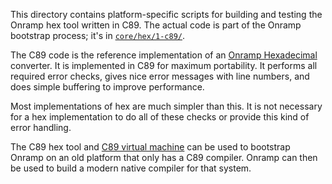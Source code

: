 This directory contains platform-specific scripts for building and testing the Onramp hex tool written in C89. The actual code is part of the Onramp bootstrap process; it's in [`core/hex/1-c89/`](../../../core/hex/1-c89/).

The C89 code is the reference implementation of an [Onramp Hexadecimal](../../docs/hexadecimal.md) converter. It is implemented in C89 for maximum portability. It performs all required error checks, gives nice error messages with line numbers, and does simple buffering to improve performance.

Most implementations of hex are much simpler than this. It is not necessary for a hex implementation to do all of these checks or provide this kind of error handling.

The C89 hex tool and [C89 virtual machine](../../vm/c89/) can be used to bootstrap Onramp on an old platform that only has a C89 compiler. Onramp can then be used to build a modern native compiler for that system.

